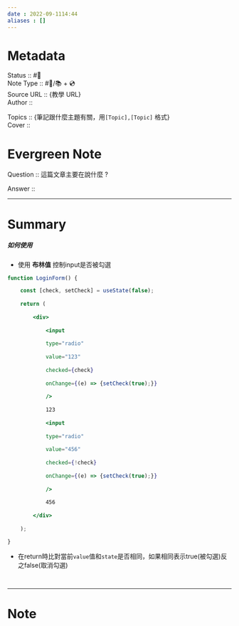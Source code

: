 ```yaml
---
date : 2022-09-1114:44
aliases : []
---
```

# Metadata
Status :: #🌱 <br>
Note Type :: #📨/📚️  +  💿  <br>
Source URL :: {教學 URL} <br>
Author :: 

Topics :: {筆記跟什麼主題有關，用`[Topic],[Topic]` 格式} <br>
Cover ::

# Evergreen Note

Question :: 這篇文章主要在說什麼 ?

Answer ::

---

# Summary 
##### 如何使用
- 使用 **布林值** 控制input是否被勾選
```jsx
function LoginForm() {

	const [check, setCheck] = useState(false);
	
	return (
	
		<div>
		
			<input
			
			type="radio"
			
			value="123"
			
			checked={check}
			
			onChange={(e) => {setCheck(true);}}
			
			/>
			
			123
			
			<input
			
			type="radio"
			
			value="456"
			
			checked={!check}
			
			onChange={(e) => {setCheck(true);}}
			
			/>
			
			456
			
		</div>
	
	);

}
```
- 在return時比對當前`value`值和`state`是否相同，如果相同表示true(被勾選)反之false(取消勾選)
```jsx
	
```
---

# Note